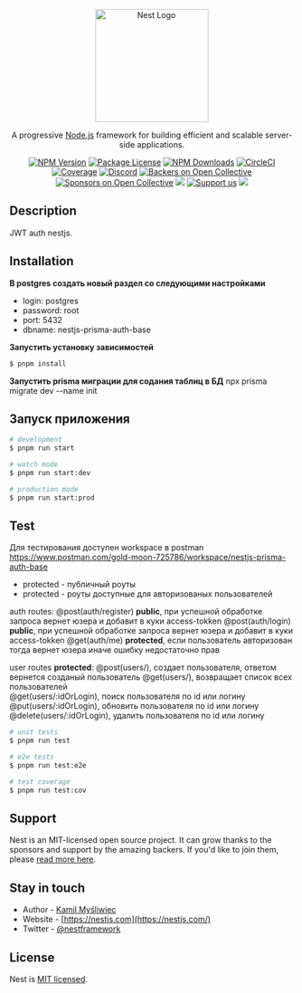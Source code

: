 <p align="center">
  <a href="http://nestjs.com/" target="blank"><img src="https://nestjs.com/img/logo-small.svg" width="200" alt="Nest Logo" /></a>
</p>

[circleci-image]: https://img.shields.io/circleci/build/github/nestjs/nest/master?token=abc123def456
[circleci-url]: https://circleci.com/gh/nestjs/nest

  <p align="center">A progressive <a href="http://nodejs.org" target="_blank">Node.js</a> framework for building efficient and scalable server-side applications.</p>
    <p align="center">
<a href="https://www.npmjs.com/~nestjscore" target="_blank"><img src="https://img.shields.io/npm/v/@nestjs/core.svg" alt="NPM Version" /></a>
<a href="https://www.npmjs.com/~nestjscore" target="_blank"><img src="https://img.shields.io/npm/l/@nestjs/core.svg" alt="Package License" /></a>
<a href="https://www.npmjs.com/~nestjscore" target="_blank"><img src="https://img.shields.io/npm/dm/@nestjs/common.svg" alt="NPM Downloads" /></a>
<a href="https://circleci.com/gh/nestjs/nest" target="_blank"><img src="https://img.shields.io/circleci/build/github/nestjs/nest/master" alt="CircleCI" /></a>
<a href="https://coveralls.io/github/nestjs/nest?branch=master" target="_blank"><img src="https://coveralls.io/repos/github/nestjs/nest/badge.svg?branch=master#9" alt="Coverage" /></a>
<a href="https://discord.gg/G7Qnnhy" target="_blank"><img src="https://img.shields.io/badge/discord-online-brightgreen.svg" alt="Discord"/></a>
<a href="https://opencollective.com/nest#backer" target="_blank"><img src="https://opencollective.com/nest/backers/badge.svg" alt="Backers on Open Collective" /></a>
<a href="https://opencollective.com/nest#sponsor" target="_blank"><img src="https://opencollective.com/nest/sponsors/badge.svg" alt="Sponsors on Open Collective" /></a>
  <a href="https://paypal.me/kamilmysliwiec" target="_blank"><img src="https://img.shields.io/badge/Donate-PayPal-ff3f59.svg"/></a>
    <a href="https://opencollective.com/nest#sponsor"  target="_blank"><img src="https://img.shields.io/badge/Support%20us-Open%20Collective-41B883.svg" alt="Support us"></a>
  <a href="https://twitter.com/nestframework" target="_blank"><img src="https://img.shields.io/twitter/follow/nestframework.svg?style=social&label=Follow"></a>
</p>
  <!--[![Backers on Open Collective](https://opencollective.com/nest/backers/badge.svg)](https://opencollective.com/nest#backer)
  [![Sponsors on Open Collective](https://opencollective.com/nest/sponsors/badge.svg)](https://opencollective.com/nest#sponsor)-->

## Description

JWT auth nestjs.

## Installation

**В postgres создать новый раздел со следующими настройками**
- login: postgres
- password: root
- port: 5432
- dbname: nestjs-prisma-auth-base

**Запустить установку зависимостей**
```bash
$ pnpm install
```
**Запустить prisma миграции для содания таблиц в БД**
npx prisma migrate dev --name init   

## Запуск приложения

```bash
# development
$ pnpm run start

# watch mode
$ pnpm run start:dev

# production mode
$ pnpm run start:prod
```

## Test

Для тестирования доступен workspace в postman
https://www.postman.com/gold-moon-725786/workspace/nestjs-prisma-auth-base

- protected - публичный роуты 
- protected - роуты доступные для авторизованых пользователей

auth routes:
@post(auth/register) **public**, при успешной обработке запроса вернет юзера и добавит в куки access-tokken
@post(auth/login) **public**, при успешной обработке запроса вернет юзера и добавит в куки access-tokken
@get(auth/me) **protected**, если пользователь авторизован тогда вернет юзера иначе ошибку недостаточно прав

user routes **protected**:
@post(users/), создает пользователя, ответом вернется созданый пользователь 
@get(users/), возвращает список всех пользователей  
@get(users/:idOrLogin), поиск пользователя по id или логину
@put(users/:idOrLogin), обновить пользователя по id или логину
@delete(users/:idOrLogin), удалить пользователя по id или логину

```bash
# unit tests
$ pnpm run test

# e2e tests
$ pnpm run test:e2e

# test coverage
$ pnpm run test:cov
```

## Support

Nest is an MIT-licensed open source project. It can grow thanks to the sponsors and support by the amazing backers. If you'd like to join them, please [read more here](https://docs.nestjs.com/support).

## Stay in touch

- Author - [Kamil Myśliwiec](https://kamilmysliwiec.com)
- Website - [https://nestjs.com](https://nestjs.com/)
- Twitter - [@nestframework](https://twitter.com/nestframework)

## License

Nest is [MIT licensed](LICENSE).
